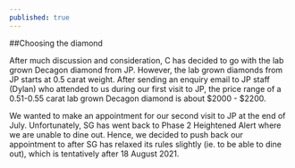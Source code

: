 ```yaml
---
published: true
---
```

##Choosing the diamond

After much discussion and consideration, C has decided to go with the lab grown Decagon diamond from JP. However, the lab grown diamonds from JP starts at 0.5 carat weight. After sending an enquiry email to JP staff (Dylan) who attended to us during our first visit to JP, the price range of a 0.51-0.55 carat lab grown Decagon diamond is about $2000 - $2200.

We wanted to make an appointment for our second visit to JP at the end of July. Unfortunately, SG has went back to Phase 2 Heightened Alert where we are unable to dine out. Hence, we decided to push back our appointment to after SG has relaxed its rules slightly (ie. to be able to dine out), which is tentatively after 18 August 2021.
